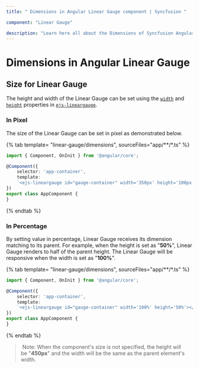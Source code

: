 ```yaml
---
title: " Dimensions in Angular Linear Gauge component | Syncfusion "

component: "Linear Gauge"

description: "Learn here all about the Dimensions of Syncfusion Angular Linear Gauge component and more."
---
```


# Dimensions in Angular Linear Gauge

<!-- markdownlint-disable MD013 -->

## Size for Linear Gauge

The height and width of the Linear Gauge can be set using the [`width`](../api/linear-gauge/#width) and [`height`](../api/linear-gauge/#height) properties in [`ejs-lineargauge`](../api/linear-gauge/).

### In Pixel

<!-- markdownlint-disable MD036 -->

The size of the Linear Gauge can be set in pixel as demonstrated below.

{% tab template= "linear-gauge/dimensions", sourceFiles="app/**/*.ts" %}

```typescript
import { Component, OnInit } from '@angular/core';

@Component({
    selector: 'app-container',
    template:
    `<ejs-lineargauge id="gauge-container" width='350px' height='100px'></ejs-lineargauge>`
})
export class AppComponent {
}
```

{% endtab %}

### In Percentage

By setting value in percentage, Linear Gauge receives its dimension matching to its parent. For example, when the height is set as "**50%**", Linear Gauge renders to half of the parent height. The Linear Gauge will be responsive when the width is set as "**100%**".

{% tab template= "linear-gauge/dimensions", sourceFiles="app/**/*.ts" %}

```typescript
import { Component, OnInit } from '@angular/core';

@Component({
    selector: 'app-container',
    template:
    `<ejs-lineargauge id="gauge-container" width='100%' height='50%'></ejs-lineargauge>`
})
export class AppComponent {
}
```

{% endtab %}

> Note: When the component's size is not specified, the height will be "**450px**" and the width will be the same as the parent element's width.